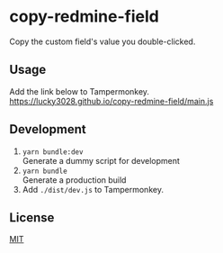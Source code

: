 # copy-redmine-field

Copy the custom field's value you double-clicked.

## Usage

Add the link below to Tampermonkey.  
<https://lucky3028.github.io/copy-redmine-field/main.js>

## Development

1. `yarn bundle:dev`  
Generate a dummy script for development
1. `yarn bundle`  
Generate a production build
1. Add `./dist/dev.js` to Tampermonkey.

## License

[MIT](./LICENSE)

